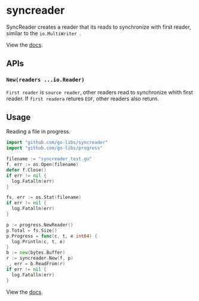 
# syncreader

SyncReader creates a reader that its reads to synchronize with first reader, similar to the `io.MultiWriter `.

View the [docs][].

## APIs

### `New(readers ...io.Reader)`

`First reader` is `source reader`, other readers read to synchronize whith first reader.
If `first readera` retures `EOF`, other readers also return.


## Usage

Reading a file in progress.

```go
import "github.com/go-libs/syncreader"
import "github.com/go-libs/progress"

filename := "syncreader_test.go"
f, err := os.Open(filename)
defer f.Close()
if err != nil {
  log.Fatalln(err)
}

fs, err := os.Stat(filename)
if err != nil {
  log.Fatalln(err)
}

p := progress.NewReader()
p.Total = fs.Size()
p.Progress = func(c, t, e int64) {
  log.Println(c, t, e)
}
b := new(bytes.Buffer)
r := syncreader.New(f, p)
_, err = b.ReadFrom(r)
if err != nil {
  log.Fatalln(err)
}
```


View the [docs][].


[docs]: http://godoc.org/github.com/go-libs/syncreader

